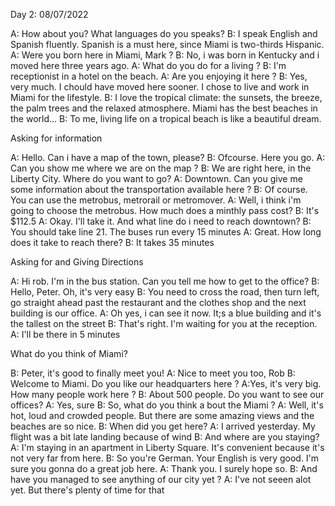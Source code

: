 

Day 2: 08/07/2022

A: How about you? What languages do you speaks? 
B: I speak English and Spanish fluently. Spanish is a must here, since Miami is two-thirds Hispanic.
A: Were you born here in Miami, Mark ? 
B: No, i was born in Kentucky and i moved here three years ago.
A: What do you do for a living ?
B: I'm receptionist in a hotel on the beach.
A: Are you enjoying it here ?
B: Yes, very much. I chould have moved here sooner. I chose to live and work in Miami for the lifestyle.
B: I love the tropical climate: the sunsets, the breeze, the palm trees and the relaxed atmosphere. Miami has the best beaches in the world...
B: To me, living life on a tropical beach is like a beautiful dream.

Asking for information

A: Hello. Can i have a map of the town, please?
B: Ofcourse. Here you go.
A: Can you show me where we are on the map ? 
B: We are right here, in the Liberty City. Where do you want to go? 
A: Downtown. Can you give me some information about the transportation available here ?
B: Of course. You can use the metrobus, metrorail or metromover.
A: Well, i think i'm going to choose the metrobus. How much does a minthly pass cost? 
B: It's $112.5
A: Okay. I'll take it. And what line do i need to reach downtown?
B: You should take line 21. The buses run every 15 minutes
A: Great. How long does it take to reach there? 
B: It takes 35 minutes

Asking for and Giving Directions

A: Hi rob. I'm in the bus station. Can you tell me how to get to the office? 
B: Hello, Peter. Oh, it's very easy
B: You need to cross the road, then turn left, go straight ahead past the restaurant and the clothes shop and the next building is our office.
A: Oh yes, i can see it now. It;s a blue building and it's the tallest on the street
B: That's right. I'm waiting for you at the reception.
A: I'll be there in 5 minutes


What do you think of Miami? 

B: Peter, it's good to finally meet you!
A: Nice to meet you too, Rob
B: Welcome to Miami. Do you like our headquarters here ?
A:Yes, it's very big. How many people work here ?
B: About 500 people. Do you want to see our offices? 
A: Yes, sure
B: So, what do you think a bout the Miami ?
A: Well, it's hot, loud and crowded people. But there are some amazing views and the beaches are so nice.
B: When did you get here?
A: I arrived yesterday. My flight was a bit late landing because of wind
B: And where are you staying? 
A: I'm staying in an apartment in Liberty Square. It's convenient because it's not very far from here.
B: So you're German. Your English is very good. I'm sure you gonna do a great job here.
A: Thank you. I surely hope so.
B: And have you managed to see anything of our city yet ?
A: I've not seeen alot yet. But there's plenty of time for that

